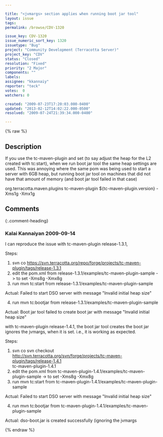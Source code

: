 ```yaml
---

title: "<jvmargs> section applies when running boot jar tool"
layout: issue
tags: 
permalink: /browse/CDV-1320

issue_key: CDV-1320
issue_numeric_sort_key: 1320
issuetype: "Bug"
project: "Community Development (Terracotta Server)"
project_key: "CDV"
status: "Closed"
resolution: "Fixed"
priority: "2 Major"
components: ""
labels: 
assignee: "kkannaiy"
reporter: "teck"
votes:  0
watchers: 0

created: "2009-07-23T17:20:03.000-0400"
updated: "2013-02-12T14:02:22.000-0500"
resolved: "2009-07-24T21:39:34.000-0400"

---
```




{% raw %}



## Description

<div markdown="1" class="description">

If you use the tc-maven-plugin and set <jvmargs> (to say adjust the heap for the L2 created with tc:start), when we run boot jar tool the same heap settings are used. This was annoying where the same pom was being used to start a server with 6GB heap, but running boot jar tool on machines that did not have that amount of memory (and boot jar tool failed in that case)

 <plugin>
      <groupId>org.terracotta.maven.plugins</groupId>
      <artifactId>tc-maven-plugin</artifactId>
      <version>${tc-maven-plugin.version}</version>
      <configuration>
        <jvmargs>-Xms1g -Xmx1g</jvmargs>
      </configuration>
    </plugin>


</div>

## Comments


{:.comment-heading}
### **Kalai Kannaiyan** <span class="date">2009-09-14</span>

<div markdown="1" class="comment">

I can reproduce the issue with tc-maven-plugin release-1.3.1,

Steps:

1. svn co https://svn.terracotta.org/repo/forge/projects/tc-maven-plugin/tags/release-1.3.1
2. edit the pom.xml from release-1.3.1/examples/tc-maven-plugin-sample -> to set  <jvmargs>-Xms8g -Xmx8g</jvmargs>
3. run mvn tc:start from release-1.3.1/examples/tc-maven-plugin-sample

Actual: Failed to start DSO server with message "Invalid initial heap size"

4. run mvn tc:bootjar from release-1.3.1/examples/tc-maven-plugin-sample

Actual: Boot jar tool failed to create boot jar with message "Invalid initial heap size"



with tc-maven-plugin release-1.4.1, the boot jar tool creates the boot jar ignores the jvmargs, when it is set. i.e., it is working as expected.

Steps:

1. svn co svn checkout \
    http://svn.terracotta.org/svn/forge/projects/tc-maven-plugin/tags/release-1.4.1 \
    tc-maven-plugin-1.4.1
2. edit the pom.xml from tc-maven-plugin-1.4.1/examples/tc-maven-plugin-sample -> to set  <jvmargs>-Xms8g -Xmx8g</jvmargs>
3. run mvn tc:start from tc-maven-plugin-1.4.1/examples/tc-maven-plugin-sample

Actual: Failed to start DSO server with message "Invalid initial heap size"

4. run mvn tc:bootjar from tc-maven-plugin-1.4.1/examples/tc-maven-plugin-sample

Actual: dso-boot.jar is created successfully (ignoring the jvmargs

</div>



{% endraw %}
